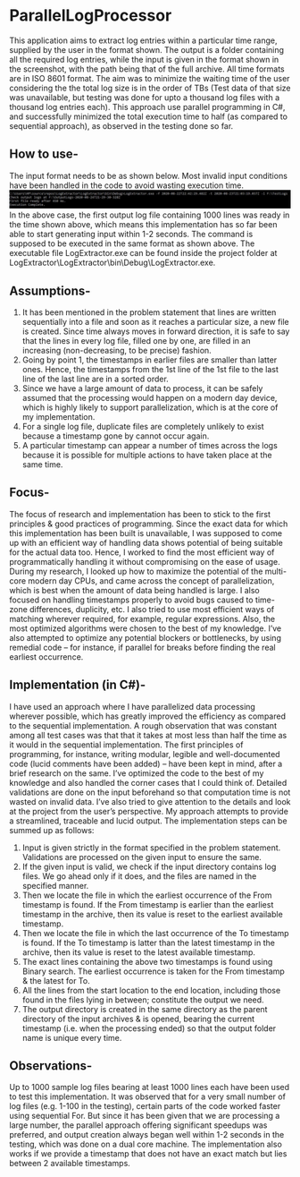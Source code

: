 # ParallelLogProcessor
This application aims to extract log entries within a particular time range, supplied by the user in the format shown. The output is a folder containing all the required log entries, while the input is given in the format shown in the screenshot, with the path being that of the full archive. All time formats are in ISO 8601 format. The aim was to minimize the waiting time of the user considering the the total log size is in the order of TBs (Test data of that size was unavailable, but testing was done for upto a thousand log files with a thousand log entries each). This approach use parallel programming in C#, and successfully minimized the total execution time to half (as compared to sequential approach), as observed in the testing done so far.

## How to use-
The input format needs to be as shown below. Most invalid input conditions have been handled in the code to avoid wasting execution time.
![Input format](https://github.com/RiniChandra7/ParallelLogProcessor/blob/master/log.jpg?raw=true)
In the above case, the first output log file containing 1000 lines was ready in the time shown above, which means this implementation has so far been able to start generating input within 1-2 seconds.
The command is supposed to be executed in the same format as shown above.
The executable file LogExtractor.exe can be found inside the project folder at LogExtractor\LogExtractor\bin\Debug\LogExtractor.exe.

## Assumptions-
1. It has been mentioned in the problem statement that lines are written sequentially into a file and soon as it reaches a
particular size, a new file is created. Since time always moves in forward direction, it is safe to say that the lines in
every log file, filled one by one, are filled in an increasing (non-decreasing, to be precise) fashion.
2. Going by point 1, the timestamps in earlier files are smaller than latter ones. Hence, the timestamps from the 1st line
of the 1st file to the last line of the last line are in a sorted order.
3. Since we have a large amount of data to process, it can be safely assumed that the processing would happen on a
modern day device, which is highly likely to support parallelization, which is at the core of my implementation.
4. For a single log file, duplicate files are completely unlikely to exist because a timestamp gone by cannot occur again.
5. A particular timestamp can appear a number of times across the logs because it is possible for multiple actions to
have taken place at the same time.

## Focus- 
The focus of research and implementation has been to stick to the first principles & good practices of
programming. Since the exact data for which this implementation has been built is unavailable, I was supposed to come
up with an efficient way of handling data shows potential of being suitable for the actual data too. Hence, I worked to
find the most efficient way of programmatically handling it without compromising on the ease of usage. During my
research, I looked up how to maximize the potential of the multi-core modern day CPUs, and came across the concept of
parallelization, which is best when the amount of data being handled is large. I also focused on handling timestamps
properly to avoid bugs caused to time-zone differences, duplicity, etc. I also tried to use most efficient ways of matching
wherever required, for example, regular expressions. Also, the most optimized algorithms were chosen to the best of my
knowledge. I’ve also attempted to optimize any potential blockers or bottlenecks, by using remedial code – for instance,
if parallel for breaks before finding the real earliest occurrence.

## Implementation (in C#)- 
I have used an approach where I have parallelized data processing wherever possible, which has
greatly improved the efficiency as compared to the sequential implementation. A rough observation that was constant
among all test cases was that that it takes at most less than half the time as it would in the sequential implementation.
The first principles of programming, for instance, writing modular, legible and well-documented code (lucid
comments have been added) – have been kept in mind, after a brief research on the same. I’ve optimized the code to the
best of my knowledge and also handled the corner cases that I could think of. Detailed validations are done on the input
beforehand so that computation time is not wasted on invalid data.
I’ve also tried to give attention to the details and look at the project from the user’s perspective. My approach
attempts to provide a streamlined, traceable and lucid output. The implementation steps can be summed up as follows:
1. Input is given strictly in the format specified in the problem statement. Validations are processed on the given input
to ensure the same.
2. If the given input is valid, we check if the input directory contains log files. We go ahead only if it does, and the files
are named in the specified manner.
3. Then we locate the file in which the earliest occurrence of the From timestamp is found. If the From timestamp is
earlier than the earliest timestamp in the archive, then its value is reset to the earliest available timestamp.
4. Then we locate the file in which the last occurrence of the To timestamp is found. If the To timestamp is latter than
the latest timestamp in the archive, then its value is reset to the latest available timestamp.
5. The exact lines containing the above two timestamps is found using Binary search. The earliest occurrence is taken
for the From timestamp & the latest for To.
6. All the lines from the start location to the end location, including those found in the files lying in between; constitute
the output we need.
7. The output directory is created in the same directory as the parent directory of the input archives & is opened,
bearing the current timestamp (i.e. when the processing ended) so that the output folder name is unique every time.

## Observations- 
Up to 1000 sample log files bearing at least 1000 lines each have been used to test this implementation. It
was observed that for a very small number of log files (e.g. 1-100 in the testing), certain parts of the code worked faster
using sequential For. But since it has been given that we are processing a large number, the parallel approach offering
significant speedups was preferred, and output creation always began well within 1-2 seconds in the testing, which was
done on a dual core machine. The implementation also works if we provide a timestamp that does not have an exact
match but lies between 2 available timestamps.
